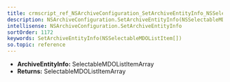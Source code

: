 ```yaml
---
title: crmscript_ref_NSArchiveConfiguration_SetArchiveEntityInfo_NSSelectableMDOListItem__p_0
description: NSArchiveConfiguration.SetArchiveEntityInfo(NSSelectableMDOListItem[] p_0)
intellisense: NSArchiveConfiguration.SetArchiveEntityInfo
sortOrder: 1172
keywords: SetArchiveEntityInfo(NSSelectableMDOListItem[])
so.topic: reference
---
```



* **ArchiveEntityInfo:** SelectableMDOListItemArray
* **Returns:** SelectableMDOListItemArray


